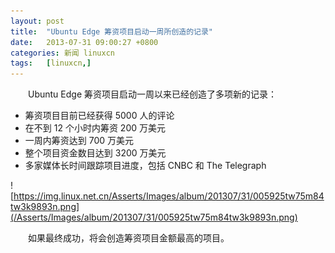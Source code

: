 ```yaml
---
layout: post
title:	"Ubuntu Edge 筹资项目启动一周所创造的记录"
date:	2013-07-31 09:00:27 +0800 
categories:	新闻 linuxcn 
tags:	[linuxcn,]
---
```



　　Ubuntu Edge 筹资项目启动一周以来已经创造了多项新的记录：


* 筹资项目目前已经获得 5000 人的评论
* 在不到 12 个小时内筹资 200 万美元
* 一周内筹资达到 700 万美元
* 整个项目资金数目达到 3200 万美元
* 多家媒体长时间跟踪项目进度，包括 CNBC 和 The Telegraph


![https://img.linux.net.cn/Asserts/Images/album/201307/31/005925tw75m84tw3k9893n.png](/Asserts/Images/album/201307/31/005925tw75m84tw3k9893n.png)


　　如果最终成功，将会创造筹资项目金额最高的项目。
